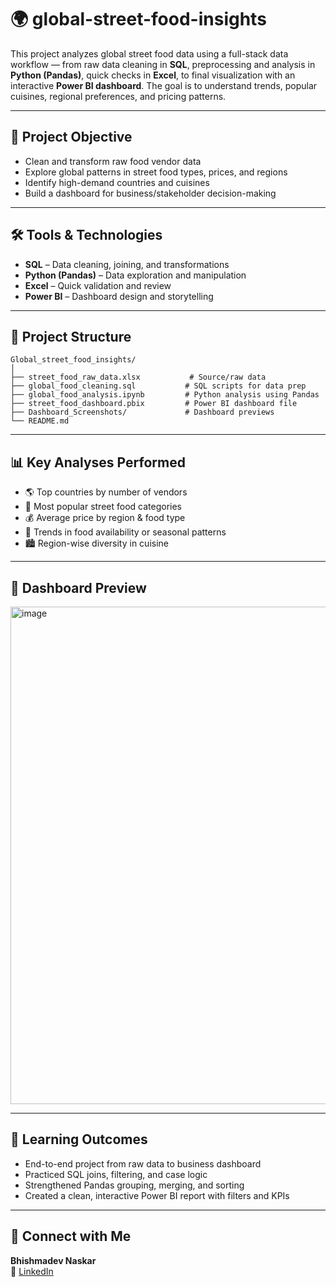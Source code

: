# 🌍 global-street-food-insights

This project analyzes global street food data using a full-stack data workflow — from raw data cleaning in **SQL**, preprocessing and analysis in **Python (Pandas)**, quick checks in **Excel**, to final visualization with an interactive **Power BI dashboard**. The goal is to understand trends, popular cuisines, regional preferences, and pricing patterns.

---

## 🎯 Project Objective

- Clean and transform raw food vendor data  
- Explore global patterns in street food types, prices, and regions  
- Identify high-demand countries and cuisines  
- Build a dashboard for business/stakeholder decision-making

---

## 🛠️ Tools & Technologies

- **SQL** – Data cleaning, joining, and transformations  
- **Python (Pandas)** – Data exploration and manipulation  
- **Excel** – Quick validation and review  
- **Power BI** – Dashboard design and storytelling

---

## 📁 Project Structure

```
Global_street_food_insights/
│
├── street_food_raw_data.xlsx           # Source/raw data
├── global_food_cleaning.sql           # SQL scripts for data prep
├── global_food_analysis.ipynb         # Python analysis using Pandas
├── street_food_dashboard.pbix         # Power BI dashboard file
├── Dashboard_Screenshots/             # Dashboard previews
└── README.md
```

---

## 📊 Key Analyses Performed

- 🌎 Top countries by number of vendors  
- 🍜 Most popular street food categories  
- 💰 Average price by region & food type  
- 📆 Trends in food availability or seasonal patterns  
- 🏙️ Region-wise diversity in cuisine

---

## 📸 Dashboard Preview

<img width="1418" height="796" alt="image" src="https://github.com/user-attachments/assets/25b8c338-af37-4a58-9a51-f2288cbce905" />


---

## 🌱 Learning Outcomes

- End-to-end project from raw data to business dashboard  
- Practiced SQL joins, filtering, and case logic  
- Strengthened Pandas grouping, merging, and sorting  
- Created a clean, interactive Power BI report with filters and KPIs

---

## 🔗 Connect with Me

**Bhishmadev Naskar**  
📧 [LinkedIn](https://www.linkedin.com/in/bhishmadevnaskar/)
